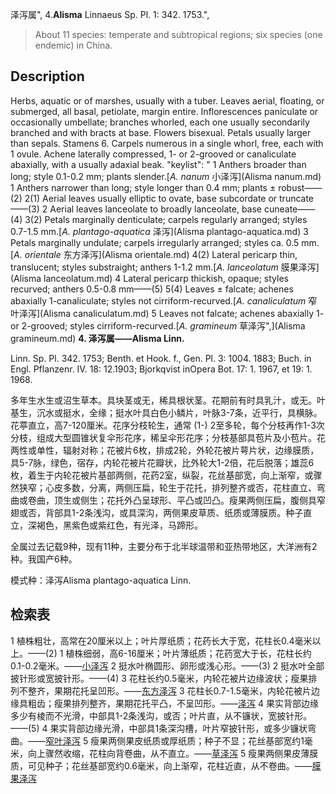 泽泻属",
4.**Alisma** Linnaeus Sp. Pl. 1: 342. 1753.",

> About 11 species: temperate and subtropical regions; six species (one endemic) in China.

## Description
Herbs, aquatic or of marshes, usually with a tuber. Leaves aerial, floating, or submerged, all basal, petiolate, margin entire. Inflorescences paniculate or occasionally umbellate; branches whorled, each one usually secondarily branched and with bracts at base. Flowers bisexual. Petals usually larger than sepals. Stamens 6. Carpels numerous in a single whorl, free, each with 1 ovule. Achene laterally compressed, 1- or 2-grooved or canaliculate abaxially, with a usually adaxial beak.
  "keylist": "
1 Anthers broader than long; style 0.1-0.2 mm; plants slender.[*A. nanum* 小泽泻](Alisma nanum.md)
1 Anthers narrower than long; style longer than 0.4 mm; plants ± robust——(2)
2(1) Aerial leaves usually elliptic to ovate, base subcordate or truncate——(3)
2 Aerial leaves lanceolate to broadly lanceolate, base cuneate——(4)
3(2) Petals marginally denticulate; carpels regularly arranged; styles 0.7-1.5 mm.[*A. plantago-aquatica* 泽泻](Alisma plantago-aquatica.md)
3 Petals marginally undulate; carpels irregularly arranged; styles ca. 0.5 mm.[*A. orientale* 东方泽泻](Alisma orientale.md)
4(2) Lateral pericarp thin, translucent; styles substraight; anthers 1-1.2 mm.[*A. lanceolatum* 膜果泽泻](Alisma lanceolatum.md)
4 Lateral pericarp thickish, opaque; styles recurved; anthers 0.5-0.8 mm——(5)
5(4) Leaves ± falcate; achenes abaxially 1-canaliculate; styles not cirriform-recurved.[*A. canaliculatum* 窄叶泽泻](Alisma canaliculatum.md)
5 Leaves not falcate; achenes abaxially 1- or 2-grooved; styles cirriform-recurved.[*A. gramineum* 草泽泻",](Alisma gramineum.md)
**4. 泽泻属——Alisma Linn.**

Linn. Sp. Pl. 342. 1753; Benth. et Hook. f., Gen. Pl. 3: 1004. 1883; Buch. in Engl. Pflanzenr. IV. 18: 12.1903; Bjorkqvist inOpera Bot. 17: 1. 1967, et 19: 1. 1968.

多年生水生或沼生草本。具块茎或无，稀具根状茎。花期前有时具乳汁，或无。叶基生，沉水或挺水，全缘；挺水叶具白色小鳞片，叶脉3-7条，近平行，具横脉。花葶直立，高7-120厘米。花序分枝轮生，通常 (1-) 2至多轮，每个分枝再作1-3次分枝，组成大型圆锥状复伞形花序，稀呈伞形花序；分枝基部具苞片及小苞片。花两性或单性，辐射对称；花被片6枚，排成2轮，外轮花被片萼片状，边缘膜质，具5-7脉，绿色，宿存，内轮花被片花瓣状，比外轮大1-2倍，花后脱落；雄蕊6枚，着生于内轮花被片基部两侧，花药2室，纵裂，花丝基部宽，向上渐窄，或骤然狭窄；心皮多数，分离，两侧压扁，轮生于花托，排列整齐或否，花柱直立、弯曲或卷曲，顶生或侧生；花托外凸呈球形、平凸或凹凸。瘦果两侧压扁，腹侧具窄翅或否，背部具1-2条浅沟，或具深沟，两侧果皮草质、纸质或薄膜质。种子直立，深褐色，黑紫色或紫红色，有光泽，马蹄形。

全属过去记载9种，现有11种，主要分布于北半球温带和亚热带地区，大洋洲有2种。我国产6种。

模式种：泽泻Alisma plantago-aquatica Linn.

## 检索表

1 植株粗壮，高常在20厘米以上；叶片厚纸质；花药长大于宽，花柱长0.4毫米以上。——(2)
1 植株细弱，高6-16厘米；叶片薄纸质；花药宽大于长，花柱长约0.1-0.2毫米。——[小泽泻](Alisma%20nanum.md)
2 挺水叶椭圆形、卵形或浅心形。——(3)
2 挺水叶全部披针形或宽披针形。——(4)
3 花柱长约0.5毫米，内轮花被片边缘波状；瘦果排列不整齐，果期花托呈凹形。——[东方泽泻](Alisma%20orientale.md)
3 花柱长0.7-1.5毫米，内轮花被片边缘具粗齿；瘦果排列整齐，果期花托平凸，不呈凹形。——[泽泻](Alisma%20plantago-aquatica.md)
4 果实背部边缘多少有棱而不光滑，中部具1-2条浅沟，或否；叶片直，从不镰状，宽披针形。——(5)
4 果实背部边缘光滑，中部具1条深沟槽，叶片窄披针形，或多少镰状弯曲。——[窄叶泽泻](Alisma%20canaliculatum.md)
5 瘦果两侧果皮纸质或厚纸质；种子不显；花丝基部宽约1毫米，向上骤然收缩，花柱向背卷曲，从不直立。——[草泽泻](Alisma%20gramineum.md)
5 瘦果两侧果皮薄膜质，可见种子；花丝基部宽约0.6毫米，向上渐窄，花柱近直，从不卷曲。——[膜果泽泻](Alisma%20lanceolatum.md)
